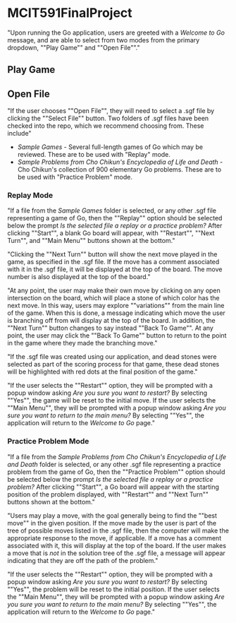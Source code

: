 # MCIT591FinalProject

"Upon running the Go application, users are greeted with a _Welcome to Go_ message, and are able to select from two modes from the primary dropdown, ""Play Game"" and ""Open File""."

## Play Game

## Open File
"If the user chooses ""Open File"", they will need to select a .sgf file by clicking the ""Select File"" button. Two folders of .sgf files have been checked into the repo, which we recommend choosing from. These include"
* _Sample Games_ - Several full-length games of Go which may be reviewed. These are to be used with "Replay" mode.
* _Sample Problems from Cho Chikun's Encyclopedia of Life and Death_ - Cho Chikun's collection of 900 elementary Go problems. These are to be used with "Practice Problem" mode.

### Replay Mode
"If a file from the _Sample Games_ folder is selected, or any other .sgf file representing a game of Go, then the ""Replay"" option should be selected below the prompt _Is the selected file a replay or a practice problem?_ After clicking ""Start"", a blank Go board will appear, with ""Restart"", ""Next Turn"", and ""Main Menu"" buttons shown at the bottom."

"Clicking the ""Next Turn"" button will show the next move played in the game, as specified in the .sgf file. If the move has a comment associated with it in the .sgf file, it will be displayed at the top of the board. The move number is also displayed at the top of the board."

"At any point, the user may make their own move by clicking on any open intersection on the board, which will place a stone of which color has the next move. In this way, users may explore ""variations"" from the main line of the game. When this is done, a message indicating which move the user is branching off from will display at the top of the board. In addition, the ""Next Turn"" button changes to say instead ""Back To Game"". At any point, the user may click the ""Back To Game"" button to return to the point in the game where they made the branching move."

"If the .sgf file was created using our application, and dead stones were selected as part of the scoring process for that game, these dead stones will be highlighted with red dots at the final position of the game."

"If the user selects the ""Restart"" option, they will be prompted with a popup window asking _Are you sure you want to restart?_ By selecting ""Yes"", the game will be reset to the initial move. If the user selects the ""Main Menu"", they will be prompted with a popup window asking _Are you sure you want to return to the main menu?_ By selecting ""Yes"", the application will return to the _Welcome to Go_ page."

### Practice Problem Mode
"If a file from the _Sample Problems from Cho Chikun's Encyclopedia of Life and Death_ folder is selected, or any other .sgf file representing a practice problem from the game of Go, then the ""Practice Problem"" option should be selected below the prompt _Is the selected file a replay or a practice problem?_ After clicking ""Start"", a Go board will appear with the starting position of the problem displayed, with ""Restart"" and ""Next Turn"" buttons shown at the bottom."

"Users may play a move, with the goal generally being to find the ""best move"" in the given position. If the move made by the user is part of the tree of possible moves listed in the .sgf file, then the computer will make the appropriate response to the move, if applicable. If a move has a comment associated with it, this will display at the top of the board. If the user makes a move that is _not_ in the solution tree of the .sgf file, a message will appear indicating that they are off the path of the problem."

"If the user selects the ""Restart"" option, they will be prompted with a popup window asking _Are you sure you want to restart?_ By selecting ""Yes"", the problem will be reset to the initial position. If the user selects the ""Main Menu"", they will be prompted with a popup window asking _Are you sure you want to return to the main menu?_ By selecting ""Yes"", the application will return to the _Welcome to Go_ page."
